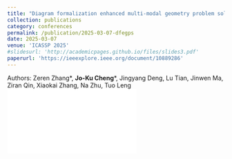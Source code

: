 ```yaml
---
title: "Diagram formalization enhanced multi-modal geometry problem solver"
collection: publications
category: conferences
permalink: /publication/2025-03-07-dfegps
date: 2025-03-07
venue: 'ICASSP 2025'
#slidesurl: 'http://academicpages.github.io/files/slides3.pdf'
paperurl: 'https://ieeexplore.ieee.org/document/10889286'
---
```

Authors: Zeren Zhang*, **Jo-Ku Cheng***, Jingyang Deng, Lu Tian, Jinwen Ma, Ziran Qin, Xiaokai Zhang, Na Zhu, Tuo Leng
![poster](/files/POSTER-200dpi-flat.pdf)